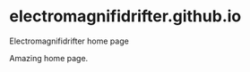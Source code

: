 # electromagnifidrifter.github.io
Electromagnifidrifter home page

Amazing home page.  

  

  

  
  
  


    
    





    
  

  
  
  

  
  


     









  









